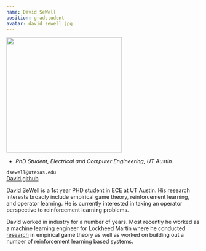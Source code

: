 ```yaml
---
name: David SeWell
position: gradstudent
avatar: david_sewell.jpg
---
```


<img width="300" src="{{site.baseurl}}/images/people/{{page.avatar}}" data-action="zoom">

- _PhD Student, Electrical and Computer Engineering, UT Austin_<br>

<i class="fa fa-envelope-o"></i> `dsewell@utexas.edu`<br>
<i class="fa fa-github"></i> [David github](https://github.com/DavidRSeWell) <br>

[David SeWell](https://www.linkedin.com/in/david-sewell-a468b95a/) is a 1st year PHD student in ECE at UT Austin. His research interests broadly include empirical game theory, reinforcement learning, and operator learning. He is currently interested in taking an operator perspective to reinforcement learning problems. 

David worked in industry for a number of years. Most recently he worked as a machine learning engineer for Lockheed Martin where he conducted [research](https://journals.sagepub.com/doi/full/10.1177/14738716241239018) in empirical game theory as well as worked on building out a number of reinforcement learning based systems.  
